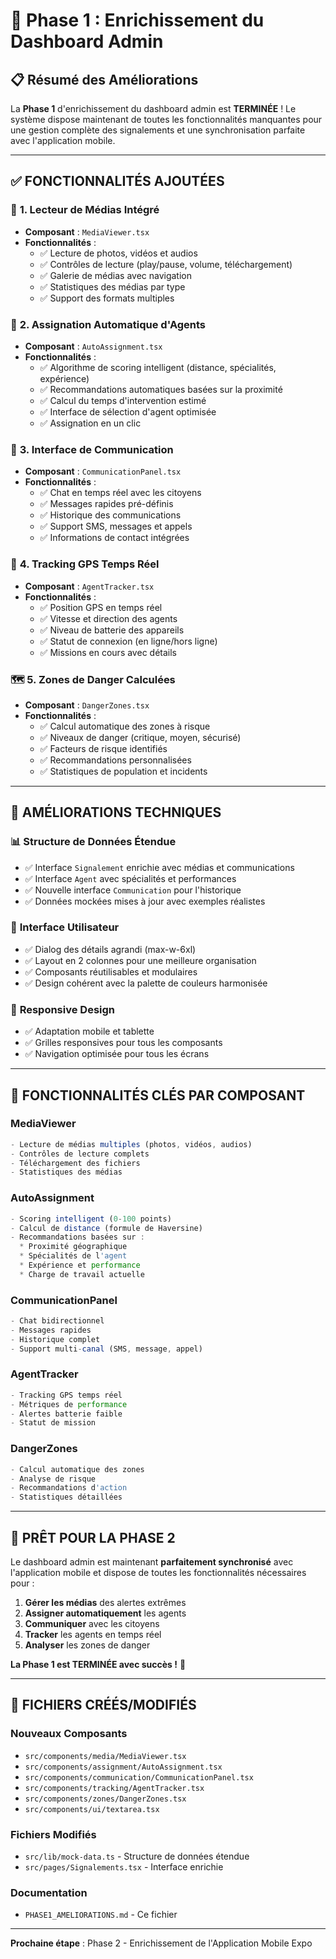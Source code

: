 # 🚀 Phase 1 : Enrichissement du Dashboard Admin

## 📋 Résumé des Améliorations

La **Phase 1** d'enrichissement du dashboard admin est **TERMINÉE** ! Le système dispose maintenant de toutes les fonctionnalités manquantes pour une gestion complète des signalements et une synchronisation parfaite avec l'application mobile.

---

## ✅ **FONCTIONNALITÉS AJOUTÉES**

### 🎥 **1. Lecteur de Médias Intégré**
- **Composant** : `MediaViewer.tsx`
- **Fonctionnalités** :
  - ✅ Lecture de photos, vidéos et audios
  - ✅ Contrôles de lecture (play/pause, volume, téléchargement)
  - ✅ Galerie de médias avec navigation
  - ✅ Statistiques des médias par type
  - ✅ Support des formats multiples

### 🤖 **2. Assignation Automatique d'Agents**
- **Composant** : `AutoAssignment.tsx`
- **Fonctionnalités** :
  - ✅ Algorithme de scoring intelligent (distance, spécialités, expérience)
  - ✅ Recommandations automatiques basées sur la proximité
  - ✅ Calcul du temps d'intervention estimé
  - ✅ Interface de sélection d'agent optimisée
  - ✅ Assignation en un clic

### 💬 **3. Interface de Communication**
- **Composant** : `CommunicationPanel.tsx`
- **Fonctionnalités** :
  - ✅ Chat en temps réel avec les citoyens
  - ✅ Messages rapides pré-définis
  - ✅ Historique des communications
  - ✅ Support SMS, messages et appels
  - ✅ Informations de contact intégrées

### 📍 **4. Tracking GPS Temps Réel**
- **Composant** : `AgentTracker.tsx`
- **Fonctionnalités** :
  - ✅ Position GPS en temps réel
  - ✅ Vitesse et direction des agents
  - ✅ Niveau de batterie des appareils
  - ✅ Statut de connexion (en ligne/hors ligne)
  - ✅ Missions en cours avec détails

### 🗺️ **5. Zones de Danger Calculées**
- **Composant** : `DangerZones.tsx`
- **Fonctionnalités** :
  - ✅ Calcul automatique des zones à risque
  - ✅ Niveaux de danger (critique, moyen, sécurisé)
  - ✅ Facteurs de risque identifiés
  - ✅ Recommandations personnalisées
  - ✅ Statistiques de population et incidents

---

## 🔧 **AMÉLIORATIONS TECHNIQUES**

### 📊 **Structure de Données Étendue**
- ✅ Interface `Signalement` enrichie avec médias et communications
- ✅ Interface `Agent` avec spécialités et performances
- ✅ Nouvelle interface `Communication` pour l'historique
- ✅ Données mockées mises à jour avec exemples réalistes

### 🎨 **Interface Utilisateur**
- ✅ Dialog des détails agrandi (max-w-6xl)
- ✅ Layout en 2 colonnes pour une meilleure organisation
- ✅ Composants réutilisables et modulaires
- ✅ Design cohérent avec la palette de couleurs harmonisée

### 📱 **Responsive Design**
- ✅ Adaptation mobile et tablette
- ✅ Grilles responsives pour tous les composants
- ✅ Navigation optimisée pour tous les écrans

---

## 🎯 **FONCTIONNALITÉS CLÉS PAR COMPOSANT**

### **MediaViewer**
```typescript
- Lecture de médias multiples (photos, vidéos, audios)
- Contrôles de lecture complets
- Téléchargement des fichiers
- Statistiques des médias
```

### **AutoAssignment**
```typescript
- Scoring intelligent (0-100 points)
- Calcul de distance (formule de Haversine)
- Recommandations basées sur :
  * Proximité géographique
  * Spécialités de l'agent
  * Expérience et performance
  * Charge de travail actuelle
```

### **CommunicationPanel**
```typescript
- Chat bidirectionnel
- Messages rapides
- Historique complet
- Support multi-canal (SMS, message, appel)
```

### **AgentTracker**
```typescript
- Tracking GPS temps réel
- Métriques de performance
- Alertes batterie faible
- Statut de mission
```

### **DangerZones**
```typescript
- Calcul automatique des zones
- Analyse de risque
- Recommandations d'action
- Statistiques détaillées
```

---

## 🚀 **PRÊT POUR LA PHASE 2**

Le dashboard admin est maintenant **parfaitement synchronisé** avec l'application mobile et dispose de toutes les fonctionnalités nécessaires pour :

1. **Gérer les médias** des alertes extrêmes
2. **Assigner automatiquement** les agents
3. **Communiquer** avec les citoyens
4. **Tracker** les agents en temps réel
5. **Analyser** les zones de danger

**La Phase 1 est TERMINÉE avec succès !** 🎉

---

## 📁 **FICHIERS CRÉÉS/MODIFIÉS**

### **Nouveaux Composants**
- `src/components/media/MediaViewer.tsx`
- `src/components/assignment/AutoAssignment.tsx`
- `src/components/communication/CommunicationPanel.tsx`
- `src/components/tracking/AgentTracker.tsx`
- `src/components/zones/DangerZones.tsx`
- `src/components/ui/textarea.tsx`

### **Fichiers Modifiés**
- `src/lib/mock-data.ts` - Structure de données étendue
- `src/pages/Signalements.tsx` - Interface enrichie

### **Documentation**
- `PHASE1_AMELIORATIONS.md` - Ce fichier

---

**Prochaine étape** : Phase 2 - Enrichissement de l'Application Mobile Expo


